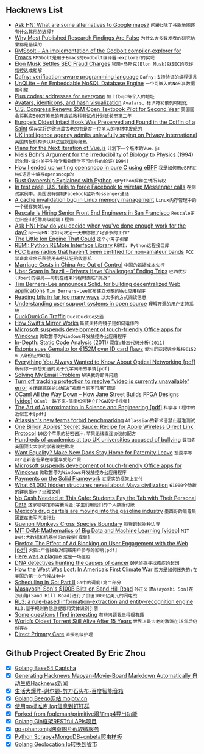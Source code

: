 ## Hacknews List


- [Ask HN: What are some alternatives to Google maps?](item?id=18106827)  `问HN:除了谷歌地图还有什么其他的选择?`
- [Why Most Published Research Findings Are False](https://fermatslibrary.com/s/why-most-published-research-findings-are-false)  `为什么大多数发表的研究结果都是错误的`
- [RMSbolt – An implementation of the Godbolt compiler-explorer for Emacs](https://gitlab.com/jgkamat/rmsbolt)  `RMSbolt是用于Emacs的Godbolt编译器-explorer的实现`
- [Elon Musk Settles SEC Fraud Charges](https://www.sec.gov/news/press-release/2018-226)  `埃隆•马斯克(Elon Musk)就SEC的欺诈指控达成和解`
- [Dafny: verification-aware programming language](https://github.com/Microsoft/dafny)  `Dafny:支持验证的编程语言`
- [UnQLite – An Embeddable NoSQL Database Engine](https://unqlite.org/)  `一个可嵌入的NoSQL数据库引擎`
- [Plus codes: addresses for everyone](https://plus.codes/)  `加上代码:每个人的地址`
- [Avatars, identicons, and hash visualization](https://barro.github.io/2018/02/avatars-identicons-and-hash-visualization/)  `Avatars、标识符和散列可视化`
- [U.S. Congress Renews $5M Open Textbook Pilot for Second Year](https://sparcopen.org/news/2018/open-textbooks-pilot-fy19/)  `美国国会将耗资500万美元的开放式教科书试点计划延长至第二年`
- [Europe’s Oldest Intact Book Was Preserved and Found in the Coffin of a Saint](http://www.openculture.com/2018/09/europes-oldest-intact-book-preserved-found-coffin-saint.html)  `保存完好的欧洲最古老的书是在一位圣人的棺材中发现的`
- [UK intelligence agency admits unlawfully spying on Privacy International](https://privacyinternational.org/press-release/2283/press-release-uk-intelligence-agency-admits-unlawfully-spying-privacy)  `英国情报机构承认非法监视国际隐私`
- [Plans for the Next Iteration of Vue.js](https://medium.com/the-vue-point/plans-for-the-next-iteration-of-vue-js-777ffea6fabf)  `计划下一个版本的Vue.js`
- [Niels Bohr’s Argument for the Irreducibility of Biology to Physics (1994)](https://link.springer.com/chapter/10.1007/978-94-015-8106-6_10)  `尼尔斯·波尔关于生物学和物理学不可约性的论证(1994)`
- [How I ended up writing opensnoop in pure C using eBPF](https://bolinfest.github.io/opensnoop-native/)  `我是如何用eBPF在纯C语言中编写opensnoop的`
- [Rust Ownership Explained with Python](https://paulkernfeld.com/2018/09/16/ownership-explained-with-python.html#)  `用Python解释生锈所有权`
- [In test case, U.S. fails to force Facebook to wiretap Messenger calls](https://www.reuters.com/article/us-facebook-encryption-exclusive/exclusive-in-test-case-u-s-fails-to-force-facebook-to-wiretap-messenger-calls-sources-idUSKCN1M82K1)  `在测试案例中，美国没有强制Facebook监听Messenger通话`
- [A cache invalidation bug in Linux memory management](https://googleprojectzero.blogspot.com/2018/09/a-cache-invalidation-bug-in-linux.html)  `Linux内存管理中的一个缓存失效bug`
- [Rescale Is Hiring Senior Front End Engineers in San Francisco](https://jobs.lever.co/rescale/db57778b-268d-473d-9edf-111fb843265a?lever-origin=applied&amp;lever-source%5B%5D=Hacker%20News)  `Rescale正在旧金山招聘高级前端工程师`
- [Ask HN: How do you decide when you&#39;ve done enough work for the day?](item?id=18103640)  `问一问HN:你如何决定一天中你做了足够多的工作?`
- [The Little Ion Engine That Could](https://www.bloomberg.com/news/features/2018-07-26/ion-engine-startup-wants-to-change-the-economics-of-earth-orbit)  `这个小离子引擎`
- [REMI: Python REMote Interface Library](https://github.com/dddomodossola/remi)  `REMI: Python远程接口库`
- [FCC bans radios that haven&#39;t been certified for non-amateur bands](https://medium.com/@lucky225/fcc-back-peddles-all-transceivers-capable-of-transmitting-on-frequencies-that-require-40377a3722c5)  `FCC禁止非业余乐队使用未经认证的收音机`
- [Marriage Costs in China Are Out of Control](https://www.bloomberg.com/view/articles/2018-09-29/why-marriage-costs-in-china-are-out-of-control)  `中国的婚姻成本失控`
- [Uber Scam in Brazil – Drivers Have ‘Challenges’ Ending Trips](https://loyaltylobby.com/2018/09/28/uber-scam-in-brazil-drivers-have-challenges-ending-trips/?omhide=true)  `巴西优步(Uber)的骗局——司机在结束行程时面临“挑战”`
- [Tim Berners-Lee announces Solid, for building decentralized Web applications](https://solid.inrupt.com/)  `Tim Berners-Lee宣布建立分散的Web应用程序`
- [Reading bits in far too many ways](https://fgiesen.wordpress.com/2018/09/27/reading-bits-in-far-too-many-ways-part-3/)  `以太多的方式阅读信息`
- [Understanding user support systems in open source](https://nadiaeghbal.com/user-support)  `理解开源的用户支持系统`
- [DuckDuckGo Traffic](https://duckduckgo.com/traffic)  `DuckDuckGo交通`
- [How Swift’s Mirror Works](https://swift.org/blog/how-mirror-works/)  `斯威夫特的镜子是如何运作的`
- [Microsoft suspends development of touch-friendly Office apps for Windows](https://arstechnica.com/?p=1384427)  `微软暂停为Windows开发触控办公应用程序`
- [In-Depth: Static Code Analysis (2011)](https://www.gamasutra.com/view/news/128836/InDepth_Static_Code_Analysis.php)  `深度:静态代码分析(2011)`
- [Estonia sues Gemalto for €152M over ID card flaws](https://www.reuters.com/article/estonia-gemalto/estonia-sues-gemalto-for-152-mln-euros-over-id-card-flaws-idUSL8N1WD5JZ)  `爱沙尼亚起诉金雅拓€152 m /身份证的缺陷`
- [Everything You Always Wanted to Know About Optical Networking [pdf]](https://www.nanog.org/sites/default/files/Steenbergen.Everything_You_Need.pdf)  `所有你一直想知道的关于光学网络的事情[pdf]`
- [Solving My Email Problem](http://blog.nawaz.org/posts/2018/Sep/solving-my-email-problem/)  `解决我的邮件问题`
- [Turn off tracking protection to resolve “video is currently unavailable” error](https://cbsi.secure.force.com/CBSi/ViewArticle_allaccess?popup=true&amp;aId=kA00L000000Hfaq&amp;categories=CBS_Entertainment%3AAll_Access&amp;template=template_cbsvod&amp;referer=cbs.com/vod&amp;data=&amp;cfs=SFS_FT)  `关闭跟踪保护以解决“视频当前不可用”错误`
- [OCaml All the Way Down – How Jane Street Builds FPGA Designs [video]](https://www.janestreet.com/tech-talks/ocaml-all-the-way-down/)  `OCaml一路下来-简街如何建立FPGA设计[视频]`
- [The Art of Approximation in Science and Engineering [pdf]](http://web.mit.edu/6.055/book/book-draft.pdf)  `科学与工程中的近似艺术[pdf]`
- [Atlassian&#39;s new terms forbid benchmarking](https://community.developer.atlassian.com/t/about-the-new-software-terms-scent-of-intel-re-performance/24041)  `Atlassian的新术语禁止基准测试`
- [One Billion Apples’ Secret Sauce: Recipe for Apple Wireless Direct Link Protocol](https://arxiv.org/abs/1808.03156)  `10亿个苹果的秘密酱汁:苹果无线直连协议的配方`
- [Hundreds of academics at top UK universities accused of bullying](https://www.theguardian.com/education/2018/sep/28/academics-uk-universities-accused-bullying-students-colleagues)  `数百名英国顶尖大学的学者被控欺凌`
- [Want Equality? Make New Dads Stay Home for Paternity Leave](https://www.wsj.com/articles/want-equality-make-new-dads-stay-home-1538151219)  `想要平等吗?让新爸爸呆在家里享受陪产假`
- [Microsoft suspends development of touch-friendly Office apps for Windows](https://arstechnica.com/gadgets/2018/09/microsoft-suspends-development-of-touch-friendly-office-apps-for-windows/)  `微软暂停为Windows开发触控办公应用程序`
- [Payments on the Solid Framework](https://docs.solidpay.org/)  `在坚实的框架上支付`
- [What 61,000 hidden structures reveal about Maya civilization](https://arstechnica.com/science/2018/09/what-61000-hidden-structures-reveal-about-maya-civilization/)  `61000个隐藏的建筑揭示了玛雅文明`
- [No Cash Needed at This Cafe: Students Pay the Tab with Their Personal Data](https://www.npr.org/sections/thesalt/2018/09/29/643386327/no-cash-needed-at-this-cafe-students-pay-the-tab-with-their-personal-data)  `这家咖啡馆不需要现金:学生们用他们的个人数据付账`
- [Mexico’s drug cartels are moving into the gasoline industry](https://www.rollingstone.com/culture/culture-features/drug-war-mexico-gas-oil-cartel-717563/)  `墨西哥的贩毒集团正在进军汽油行业`
- [Guenon Monkeys Cross Species Boundary](https://leakeyfoundation.org/guenon-monkeys-cross-species-boundary/)  `猕猴跨越物种边界`
- [MIT D4M: Mathematics of Big Data and Machine Learning [video]](https://www.youtube.com/watch?v=iCAZLl6nq4c&amp;list=PLUl4u3cNGP62DPmPLrVyYfk3-Try_ftJJ&amp;index=1)  `MIT D4M:大数据和机器学习的数学[视频]`
- [Firefox: The Effect of Ad Blocking on User Engagement with the Web [pdf]](https://research.mozilla.org/files/2018/04/The-Effect-of-Ad-Blocking-on-User-Engagement-with-the-Web.pdf)  `火狐:广告拦截对网络用户参与的影响[pdf]`
- [Here was a plague](https://www.lrb.co.uk/v40/n18/tom-crewe/here-was-a-plague)  `这是一场瘟疫`
- [DNA detectives hunting the causes of cancer](https://mosaicscience.com/story/dna-detectives-cancer-genomics-mutational-signatures-mutographs)  `DNA侦探寻找癌症的起因`
- [How the West Was Lost: In America’s First Climate War](https://www.theatlantic.com/ideas/archive/2018/09/how-the-west-was-lost/569365/?single_page=true)  `西方是如何迷失的:在美国的第一次气候战争中`
- [Scheduling in Go: Part II](https://www.ardanlabs.com/blog/2018/08/scheduling-in-go-part2.html)  `Go中的调度:第二部分`
- [Masayoshi Son&#39;s $100B Blitz on Sand Hill Road](https://www.bloomberg.com/news/features/2018-09-27/masayoshi-son-softbank-and-the-100-billion-blitz-on-sand-hill-road)  `孙正义(Masayoshi Son)在沙山路(Sand Hill Road)进行了价值1000亿美元的闪电战`
- [RL3: a rule-based information-extraction and entity-recognition engine](https://rl3.zorallabs.com/wiki/Main_Page)  `RL3:基于规则的信息提取和实体识别引擎`
- [Some questions I find interesting](https://patrickcollison.com/questions)  `有些问题我觉得很有趣`
- [World’s Oldest Torrent Still Alive After 15 Years](https://torrentfreak.com/worlds-oldest-torrent-still-alive-after-15-years-180929/)  `世界上最古老的激流在15年后仍然存在`
- [Direct Primary Care](https://srconstantin.wordpress.com/2018/09/25/direct-primary-care/)  `直接初级护理`

## Github Project Created By Eric Zhou

- [x] [Golang Base64 Captcha](https://github.com/mojocn/base64Captcha)
- [x] [Generating Hacknews Maoyan-Movie-Board Markdown Automatically 自动生成Hacknews新闻](https://github.com/dejavuzhou/md-genie)
- [x] [生活大爆炸-谢尔顿-剪刀石头布-百度智能音箱](https://github.com/mojocn/dueros-bang-game)
- [x] [Golang Beego网站 mojotv.cn](https://github.com/mojocn/www.mojotv.cn)
- [x] [使用go标准库,log信息到钉钉群](https://github.com/mojocn/dooger)
- [x] [Forked from fogleman/primitive增加mp4导出功能](https://github.com/mojocn/primitive)
- [x] [Golang Gin框架RESTful APIs项目](https://github.com/JJJJJJJerk/ezier-golang-web-api-framework)
- [x] [go+phantomjs网页图片截取微服务](https://github.com/mojocn/screen_shot)
- [x] [Python Scrapy+MongoDB+cnbeta爬虫样板](https://github.com/mojocn/scrapy_mongodb_boilerplate_cnbeta)
- [x] [Golang Geolocation Ip转换到省市](https://github.com/mojocn/ip2location)